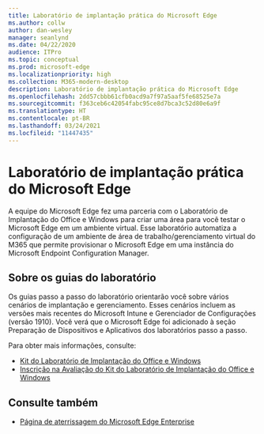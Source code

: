 ```yaml
---
title: Laboratório de implantação prática do Microsoft Edge
ms.author: collw
author: dan-wesley
manager: seanlynd
ms.date: 04/22/2020
audience: ITPro
ms.topic: conceptual
ms.prod: microsoft-edge
ms.localizationpriority: high
ms.collection: M365-modern-desktop
description: Laboratório de implantação prática do Microsoft Edge
ms.openlocfilehash: 2dd57cbbb61cfb0acd9a7f97a5aaf5fe68525e7a
ms.sourcegitcommit: f363ceb6c42054fabc95ce8d7bca3c52d80e6a9f
ms.translationtype: HT
ms.contentlocale: pt-BR
ms.lasthandoff: 03/24/2021
ms.locfileid: "11447435"
---
```

# <a name="microsoft-edge-hands-on-deployment-lab"></a>Laboratório de implantação prática do Microsoft Edge

A equipe do Microsoft Edge fez uma parceria com o Laboratório de Implantação do Office e Windows para criar uma área para você testar o Microsoft Edge em um ambiente virtual. Esse laboratório automatiza a configuração de um ambiente de área de trabalho/gerenciamento virtual do M365 que permite provisionar o Microsoft Edge em uma instância do Microsoft Endpoint Configuration Manager.

## <a name="about-the-lab-guides"></a>Sobre os guias do laboratório

Os guias passo a passo do laboratório orientarão você sobre vários cenários de implantação e gerenciamento. Esses cenários incluem as versões mais recentes do Microsoft Intune e Gerenciador de Configurações (versão 1910). Você verá que o Microsoft Edge foi adicionado à seção Preparação de Dispositivos e Aplicativos dos laboratórios passo a passo.

Para obter mais informações, consulte:

- [Kit do Laboratório de Implantação do Office e Windows](/microsoft-365/enterprise/modern-desktop-deployment-and-management-lab?view=o365-worldwide)
- [Inscrição na Avaliação do Kit do Laboratório de Implantação do Office e Windows](https://www.microsoft.com/evalcenter/evaluate-lab-kit)

## <a name="see-also"></a>Consulte também

- [Página de aterrissagem do Microsoft Edge Enterprise](https://aka.ms/EdgeEnterprise)